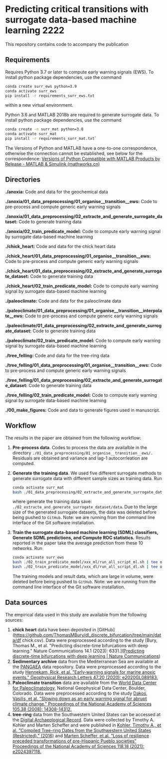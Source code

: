 # Predicting critical transitions with surrogate data-based machine learning   2222

This repository contains code to accompany the publication


## Requirements

Requires Python 3.7 or later to compute early warning signals (EWS). To install python package dependencies, use the command

```bash
conda create surr_ews python=3.9
conda activate surr_ews
pip install -r requirements_surr_ews.txt
```
within a new virtual environment.

Python 3.6 and MATLAB 2018b are required to generate surrogate data. To install python package dependencies, use the command

```bash
conda create -n surr_mat python=3.8
conda activate surr_mat
pip install -r requirements_surr_mat.txt`
```

The Versions of Python and MATLAB have a one-to-one correspondence, otherwise the connection cannot be established, see below for the correspondence: [Versions of Python Compatible with MATLAB Products by Release - MATLAB & Simulink (mathworks.cn)](https://ww2.mathworks.cn/support/requirements/python-compatibility.html)


## Directories

**./anoxia:** Code and data for the geochemical data  

**./anoxia/01_data_preprocessing/01_organise\_\_transition\_\_ews:** Code to pre-process and compute generic early warning signals

**./anoxia/01_data_preprocessing/02_extracte_and_generate_surrogate_dataset:** Code to generate training data

**./anoxia/02_train_predicate_model:** Code to compute early warning signal by surrogate data-based machine learning



**./chick_heart:** Code and data for the chick heart data  

**./chick_heart/01_data_preprocessing/01_organise\_\_transition\_\_ews:** Code to pre-process and compute generic early warning signals

**./chick_heart/01_data_preprocessing/02_extracte_and_generate_surrogate_dataset:** Code to generate training data

**./chick_heart/02_train_predicate_model:** Code to compute early warning signal by surrogate data-based machine learning



**./paleoclimate:** Code and data for the paleoclimate data  

**./paleoclimate/01_data_preprocessing/01_organise\_\_transition\_\_interpolate\_\_ews:** Code to pre-process and compute generic early warning signals

**./paleoclimate/01_data_preprocessing/02_extracte_and_generate_surrogate_dataset:** Code to generate training data

**./paleoclimate/02_train_predicate_model:** Code to compute early warning signal by surrogate data-based machine learning



**./tree_felling:** Code and data for the tree-ring data  

**./tree_felling/01_data_preprocessing/01_organise\_\_transition\_\_ews:** Code to pre-process and compute generic early warning signals

**./tree_felling/01_data_preprocessing/02_extracte_and_generate_surrogate_dataset:** Code to generate training data

**./tree_felling/02_train_predicate_model:** Code to compute early warning signal by surrogate data-based machine learning



**./00_make_figures:** Code and data to generate figures used in manuscript.


## Workflow

The results in the paper are obtained from the following workflow:

1. **Pre-process data**. Codes to process the data are availalble in the directory `./01_data_preprocessing/01_organise__transition__ews/.` Residuals are obtained and variance and lag-1 autocorrleation are computed.

2. **Generate the training data**. We used five different surrogate methods to generate surrogate data with different sample sizes as training data. Run

   ```bash
   conda activate surr_mat
   bash ./01_data_preprocessing/02_extracte_and_generate_surrogate_dataset/code/run_all_script.sh | tee oe_run_all_script.log
   ```

   where generate the training data save: `./02_extracte_and_generate_surrogate_dataset/data`. Due to the large size of the generated surrogate datasets, the data was deleted before being pushed to `GitHub`. Note: we are running from the command line interface of the Git software installation.

3. **Train the surrogate data-based machine learning  (SDML) classifiers, Generate SDML predictions, and Compute ROC statistics.** Results reported in the paper take the average prediction from these 10 networks. Run

   ```bash
   conda activate surr_ews
   bash ./02_train_predicate_model/xxx_ml/run_all_script_ml.sh | tee oe_run_all_script_ml.log
   bash ./02_train_predicate_model/xxx_dl/run_all_script_dl.sh | tee oe_run_all_script_dl.log
   ```

   The training models and result data, which are large in volume, were deleted before being pushed to `GitHub`. Note: we are running from the command line interface of the Git software installation.

## Data sources

The empirical data used in this study are available from the following sources:
1. **chick heart** data have been deposited in [GitHub](https://github.com/ThomasMBury/dl_discrete_bifurcation/tree/main/data/df chick.csv). Data were preprocessed according to the study [Bury, Thomas M., et al. "Predicting discrete-time bifurcations with deep learning." Nature Communications 14.1 (2023): 6331.]([Predicting discrete-time bifurcations with deep learning | Nature Communications](https://www.nature.com/articles/s41467-023-42020-z))
2. **Sedimentary archive** data from the Mediterranean Sea are available at the [PANGAEA](https://doi.pangaea.de/10.1594/PANGAEA.923197) data repository. Data were preprocessed according to the study [Hennekam, Rick, et al. "Early‐warning signals for marine anoxic events." Geophysical Research Letters 47.20 (2020): e2020GL089183.](https://agupubs.onlinelibrary.wiley.com/doi/full/10.1029/2020GL089183)
3. **Paleoclimate transition** data are available from the [World Data Center for Paleoclimatology](http://www.ncdc.noaa.gov/paleo/data.html), National Geophysical Data Center, Boulder, Colorado. Data were preprocessed according to the study [Dakos, Vasilis, et al. "Slowing down as an early warning signal for abrupt climate change." Proceedings of the National Academy of Sciences 105.38 (2008): 14308-14312.](https://www.pnas.org/content/105/38/14308.short)
4. **tree-ring** data from the Southwestern United States can be accessed at the [Digital Archaeological Record](https://doi.org/10.6067/XCV82J6D7B). Data were collected by Timothy A. Kohler and Marten Scheffer and were published in [Kohler, Timothy A., et al. "Compiled Tree-ring Dates from the Southwestern United States (Restricted)." (2016)](https://core.tdar.org/dataset/399314/compiled-tree-ring-dates-from-the-southwestern-united-states-restricted) and [Marten Scheffer, et al. "Loss of resilience preceded transformations of pre-Hispanic Pueblo societies" Proceedings of the National Academy of Sciences 118.18 (2021): e2024397118.](https://www.pnas.org/doi/abs/10.1073/pnas.2024397118)
